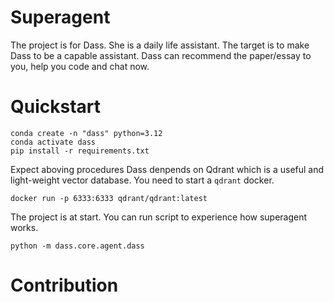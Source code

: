 # Superagent
The project is for Dass. She is a daily life assistant. The target is to make Dass to be a capable assistant.
Dass can recommend the paper/essay to you, help you code and chat now.  

# Quickstart
```
conda create -n "dass" python=3.12
conda activate dass
pip install -r requirements.txt
```
Expect aboving procedures Dass denpends on Qdrant which is a useful and light-weight vector database. You need to start a `qdrant` docker.
```
docker run -p 6333:6333 qdrant/qdrant:latest
```

The project is at start. You can run script to experience how superagent works.
```
python -m dass.core.agent.dass
```
# Contribution
